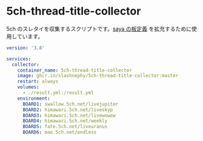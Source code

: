 # 5ch-thread-title-collector

5ch のスレタイを収集するスクリプトです。[saya の板定義](https://raw.githubusercontent.com/SlashNephy/saya-definitions/master/definitions.yml) を拡充するために使用しています。

```yml
version: '3.8'

services:
  collector:
    container_name: 5ch-thread-title-collector
    image: ghcr.io/slashnephy/5ch-thread-title-collector:master
    restart: always
    volumes:
      - ./result.yml:/result.yml
    environment:
      BOARD1: swallow.5ch.net/livejupiter
      BOARD2: himawari.5ch.net/liveskyp
      BOARD3: himawari.5ch.net/livewowow
      BOARD4: himawari.5ch.net/weekly
      BOARD5: fate.5ch.net/liveuranus
      BOARD6: mao.5ch.net/endless
```

